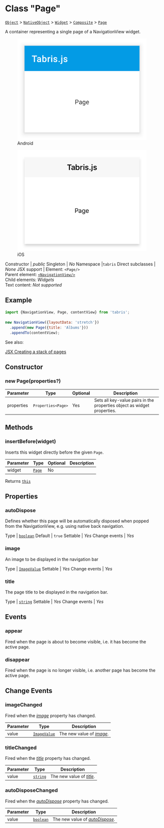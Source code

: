 ---
---
# Class "Page"

<span style="white-space:nowrap;">[`Object`](https://developer.mozilla.org/en-US/docs/Web/JavaScript/Reference/Global_Objects/Object)</span> > <span style="white-space:nowrap;">[`NativeObject`](NativeObject.md)</span> > <span style="white-space:nowrap;">[`Widget`](Widget.md)</span> > <span style="white-space:nowrap;">[`Composite`](Composite.md)</span> > <span style="white-space:nowrap;">[`Page`](Page.md)</span>

A container representing a single page of a NavigationView widget.


<div class="tabris-image"><figure><div><img srcset="img/android/Page.png 2x" src="img/android/Page.png" alt="Page on Android"/></div><figcaption>Android</figcaption></figure><figure><div><img srcset="img/ios/Page.png 2x" src="img/ios/Page.png" alt="Page on iOS"/></div><figcaption>iOS</figcaption></figure></div>

Constructor | *public*
Singleton | *No*
Namespace |`tabris`
Direct subclasses | *None*
JSX support | Element: `<Page/>`<br/>Parent element: [`<NavigationView/>`](NavigationView.md)<br/>Child elements: *Widgets*<br/>Text content: *Not supported*<br/>

## Example
```js
import {NavigationView, Page, contentView} from 'tabris';

new NavigationView({layoutData: 'stretch'})
  .append(new Page({title: 'Albums'}))
  .appendTo(contentView);
```

See also:
  
[<span class='language jsx'>JSX</span> Creating a stack of pages](https://playground.tabris.com/?gitref=v3.0.0&snippet=navigationview-page-stacked.jsx)

## Constructor

### new Page(properties?)

Parameter|Type|Optional|Description
-|-|-|-
properties | <span style="white-space:nowrap;">`Properties<Page>`</span> | Yes | Sets all key-value pairs in the properties object as widget properties.

## Methods

### insertBefore(widget)



Inserts this widget directly before the given `Page`.


Parameter|Type|Optional|Description
-|-|-|-
widget | <span style="white-space:nowrap;">[`Page`](Page.md)</span> | No | 


Returns <span style="white-space:nowrap;">[`this`](#)</span>


## Properties

### autoDispose


Defines whether this page will be automatically disposed when popped from the NavigationView, e.g. using native back navigation.

Type | <span style="white-space:nowrap;">[`boolean`](https://developer.mozilla.org/en-US/docs/Web/JavaScript/Data_structures#Boolean_type)</span>
Default | `true`
Settable | *Yes*
Change events | *Yes*




### image


An image to be displayed in the navigation bar

Type | <span style="white-space:nowrap;">[`ImageValue`](../types.md#imagevalue)</span>
Settable | *Yes*
Change events | *Yes*




### title


The page title to be displayed in the navigation bar.

Type | <span style="white-space:nowrap;">[`string`](https://developer.mozilla.org/en-US/docs/Web/JavaScript/Data_structures#String_type)</span>
Settable | *Yes*
Change events | *Yes*





## Events

### appear

Fired when the page is about to become visible, i.e. it has become the active page.

### disappear

Fired when the page is no longer visible, i.e. another page has become the active page.

## Change Events

### imageChanged

Fired when the [*image*](#image) property has changed.

Parameter|Type|Description
-|-|-
value | <span style="white-space:nowrap;">[`ImageValue`](../types.md#imagevalue)</span> | The new value of [*image*](#image).

### titleChanged

Fired when the [*title*](#title) property has changed.

Parameter|Type|Description
-|-|-
value | <span style="white-space:nowrap;">[`string`](https://developer.mozilla.org/en-US/docs/Web/JavaScript/Data_structures#String_type)</span> | The new value of [*title*](#title).

### autoDisposeChanged

Fired when the [*autoDispose*](#autodispose) property has changed.

Parameter|Type|Description
-|-|-
value | <span style="white-space:nowrap;">[`boolean`](https://developer.mozilla.org/en-US/docs/Web/JavaScript/Data_structures#Boolean_type)</span> | The new value of [*autoDispose*](#autodispose).

